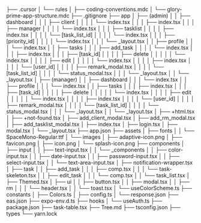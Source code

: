 ├── .cursor
│   └── rules
│       ├── coding-conventions.mdc
│       └── glory-prime-app-structure.mdc
├── .gitignore
├── app
│   ├── (admin)
│   │   ├── dashboard
│   │   │   ├── client
│   │   │   │   └── index.tsx
│   │   │   ├── index.tsx
│   │   │   ├── manager
│   │   │   │   └── index.tsx
│   │   │   ├── tasklist
│   │   │   │   ├── index.tsx
│   │   │   │   └── [task_list_id]
│   │   │   │       └── index.tsx
│   │   │   ├── [priority_id]
│   │   │   │   └── index.tsx
│   │   │   └── _layout.tsx
│   │   ├── profile
│   │   │   └── index.tsx
│   │   ├── tasks
│   │   │   ├── add_task
│   │   │   │   └── index.tsx
│   │   │   ├── index.tsx
│   │   │   ├── [task_id]
│   │   │   │   ├── delete
│   │   │   │   │   └── index.tsx
│   │   │   │   ├── edit
│   │   │   │   │   └── index.tsx
│   │   │   │   ├── index.tsx
│   │   │   │   └── [user_id]
│   │   │   │       ├── remark_modal.tsx
│   │   │   │       └── [task_list_id]
│   │   │   │           └── status_modal.tsx
│   │   │   └── _layout.tsx
│   │   └── _layout.tsx
│   ├── (manager)
│   │   ├── dashboard
│   │   │   └── index.tsx
│   │   ├── profile
│   │   │   └── index.tsx
│   │   ├── tasks
│   │   │   ├── index.tsx
│   │   │   ├── [task_id]
│   │   │   │   ├── delete
│   │   │   │   │   └── index.tsx
│   │   │   │   ├── edit
│   │   │   │   │   └── index.tsx
│   │   │   │   ├── index.tsx
│   │   │   │   └── [user_id]
│   │   │   │       ├── remark_modal.tsx
│   │   │   │       └── [task_list_id]
│   │   │   │           └── status_modal.tsx
│   │   │   └── _layout.tsx
│   │   └── _layout.tsx
│   ├── +html.tsx
│   ├── +not-found.tsx
│   ├── add_client_modal.tsx
│   ├── add_rm_modal.tsx
│   ├── add_tasklist_modal.tsx
│   ├── index.tsx
│   ├── login.tsx
│   ├── modal.tsx
│   └── _layout.tsx
├── app.json
├── assets
│   ├── fonts
│   │   └── SpaceMono-Regular.ttf
│   └── images
│       ├── adaptive-icon.png
│       ├── favicon.png
│       ├── icon.png
│       └── splash-icon.png
├── components
│   ├── input
│   │   ├── text-input.tsx
│   │   └── _components
│   │       ├── color-input.tsx
│   │       ├── date-input.tsx
│   │       ├── password-input.tsx
│   │       ├── select-input.tsx
│   │       └── text-area-input.tsx
│   ├── notification-wrapper.tsx
│   ├── task
│   │   ├── add_task
│   │   │   ├── comp.tsx
│   │   │   └── task-skeleton.tsx
│   │   ├── edit_task
│   │   │   └── comp.tsx
│   │   └── task_list.tsx
│   ├── Themed.tsx
│   ├── ui
│   │   ├── button.tsx
│   │   ├── modal.tsx
│   │   ├── rm
│   │   │   └── header.tsx
│   │   └── toast.tsx
│   └── useColorScheme.ts
├── constants
│   ├── Colors.ts
│   ├── config.ts
│   └── response.json
├── eas.json
├── expo-env.d.ts
├── hooks
│   └── useAuth.ts
├── package.json
├── task-table.tsx
├── Tree.md
├── tsconfig.json
├── types
└── yarn.lock
